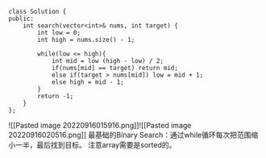 ```
class Solution {
public:
    int search(vector<int>& nums, int target) {
        int low = 0;
        int high = nums.size() - 1;
        
        while(low <= high){
            int mid = low (high - low) / 2;
            if(nums[mid] == target) return mid;
            else if(target > nums[mid]) low = mid + 1;
            else high = mid - 1;
        }
        return -1;
    }
};
```

![[Pasted image 20220916015916.png]]![[Pasted image 20220916020516.png]]
最基础的Binary Search：通过while循环每次把范围缩小一半，最后找到目标。
注意array需要是sorted的。

